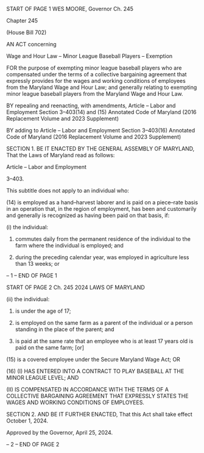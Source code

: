 START OF PAGE 1
WES MOORE, Governor Ch. 245

Chapter 245

(House Bill 702)

AN ACT concerning

Wage and Hour Law – Minor League Baseball Players – Exemption

FOR the purpose of exempting minor league baseball players who are compensated under
the terms of a collective bargaining agreement that expressly provides for the wages
and working conditions of employees from the Maryland Wage and Hour Law; and
generally relating to exempting minor league baseball players from the Maryland
Wage and Hour Law.

BY repealing and reenacting, with amendments,
Article – Labor and Employment
Section 3–403(14) and (15)
Annotated Code of Maryland
(2016 Replacement Volume and 2023 Supplement)

BY adding to
Article – Labor and Employment
Section 3–403(16)
Annotated Code of Maryland
(2016 Replacement Volume and 2023 Supplement)

SECTION 1. BE IT ENACTED BY THE GENERAL ASSEMBLY OF MARYLAND,
That the Laws of Maryland read as follows:

Article – Labor and Employment

3–403.

This subtitle does not apply to an individual who:

(14) is employed as a hand–harvest laborer and is paid on a piece–rate basis
in an operation that, in the region of employment, has been and customarily and generally
is recognized as having been paid on that basis, if:

(i) the individual:

1. commutes daily from the permanent residence of the
individual to the farm where the individual is employed; and

2. during the preceding calendar year, was employed in
agriculture less than 13 weeks; or

– 1 –
END OF PAGE 1

START OF PAGE 2
Ch. 245 2024 LAWS OF MARYLAND

(ii) the individual:

1. is under the age of 17;

2. is employed on the same farm as a parent of the individual
or a person standing in the place of the parent; and

3. is paid at the same rate that an employee who is at least
17 years old is paid on the same farm; [or]

(15) is a covered employee under the Secure Maryland Wage Act; OR

(16) (I) HAS ENTERED INTO A CONTRACT TO PLAY BASEBALL AT THE
MINOR LEAGUE LEVEL; AND

(II) IS COMPENSATED IN ACCORDANCE WITH THE TERMS OF A
COLLECTIVE BARGAINING AGREEMENT THAT EXPRESSLY STATES THE WAGES AND
WORKING CONDITIONS OF EMPLOYEES.

SECTION 2. AND BE IT FURTHER ENACTED, That this Act shall take effect
October 1, 2024.

Approved by the Governor, April 25, 2024.

– 2 –
END OF PAGE 2